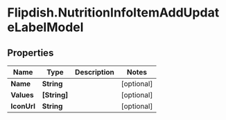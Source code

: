 # Flipdish.NutritionInfoItemAddUpdateLabelModel

## Properties
Name | Type | Description | Notes
------------ | ------------- | ------------- | -------------
**Name** | **String** |  | [optional] 
**Values** | **[String]** |  | [optional] 
**IconUrl** | **String** |  | [optional] 


